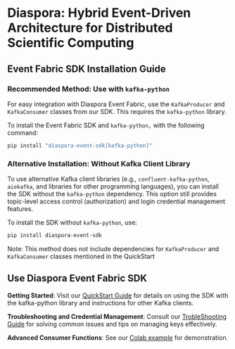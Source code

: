 # Diaspora: Hybrid Event-Driven Architecture for Distributed Scientific Computing

## Event Fabric SDK Installation Guide
### Recommended Method: Use with `kafka-python`
For easy integration with Diaspora Event Fabric, use the `KafkaProducer` and `KafkaConsumer` classes from our SDK. This requires the `kafka-python` library.

To install the Event Fabric SDK and `kafka-python,` with the following command:
```bash
pip install "diaspora-event-sdk[kafka-python]"
```

### Alternative Installation: Without Kafka Client Library
To use alternative Kafka client libraries (e.g., `confluent-kafka-python`, `aiokafka`, and libraries for other programming languages), you can install the SDK without the `kafka-python` dependency. This option still provides topic-level access control (authorization) and login credential management features.

To install the SDK without `kafka-python`, use:
```bash
pip install diaspora-event-sdk
```
Note: This method does not include dependencies for `KafkaProducer` and `KafkaConsumer` classes mentioned in the QuickStart

## Use Diaspora Event Fabric SDK

**Getting Started**: Visit our [QuickStart Guide](docs/quickstart.md) for details on using the SDK with the kafka-python library and instructions for other Kafka clients.

**Troubleshooting and Credential Management**: Consult our [TrobleShooting Guide](docs/troubleshooting.md) for solving common issues and tips on managing keys effectively.

<!-- **Advanced Consumers with Faust**: Explore the [Faust Streaming Guide](docs/faust_weather_app.md) for advanced event streaming with Faust. -->

**Advanced Consumer Functions**: See our [Colab example](https://colab.research.google.com/drive/1tPKfxU2qPsLvNTreF6nKINU62k7pQWxa?usp=sharing) for demonstration.
